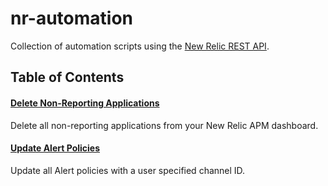 # nr-automation

 Collection of automation scripts using the [New Relic REST API](https://rpm.newrelic.com/api/explore/).
 
## Table of Contents
 
#### [Delete Non-Reporting Applications](/delete-nr-apps)

Delete all non-reporting applications from your New Relic APM dashboard.

#### [Update Alert Policies](/update-policies)

Update all Alert policies with a user specified channel ID.
